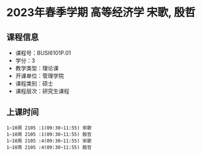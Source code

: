 # 2023年春季学期 高等经济学 宋歌, 殷哲






## 课程信息

- 课程号：BUSI6101P.01
- 学分：3
- 教学类型：理论课
- 开课单位：管理学院
- 课程类别：硕士
- 课程层次：研究生课程

## 上课时间

```
1~10周 2105 :1(09:30~11:55) 宋歌
1~10周 2105 :1(09:30~11:55) 殷哲
1~10周 2105 :4(09:30~11:55) 宋歌
1~10周 2105 :4(09:30~11:55) 殷哲
```


